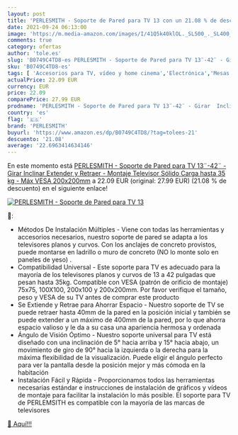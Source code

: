 ```yaml
---
layout: post
title: 'PERLESMITH - Soporte de Pared para TV 13 con un 21.08 % de descuento'
date: 2021-09-24 06:13:00
image: 'https://m.media-amazon.com/images/I/41Q5k40klOL._SL500_._SL400_.jpg'
comments: true
category: ofertas
author: 'tole.es'
slug: 'B0749C4TD8-es PERLESMITH - Soporte de Pared para TV 13¨-42¨ - Girar...'
sku: 'B0749C4TD8-es'
tags: [ 'Accesorios para TV, vídeo y home cinema','Electrónica','Mesas y soportes para TV','Soportes de pared y techo para TV','TV, vídeo y home cinema','perlesmith','televisor', ]
actualPrice: 22.09 EUR
currency: EUR
price: 22.09
comparePrice: 27.99 EUR
prodname: 'PERLESMITH - Soporte de Pared para TV 13¨-42¨ - Girar  Inclinar  Extender y Retraer - Montaje Televisor Sólido Carga hasta 35 kg - Máx VESA 200x200mm'
country: 'es'
flag: '🇪🇸'
brand: 'PERLESMITH'
buyurl: 'https://www.amazon.es/dp/B0749C4TD8/?tag=tolees-21'
descuento: '21.08'
average: '22.6963414634146'
---
```


En este momento está [PERLESMITH - Soporte de Pared para TV 13¨-42¨ - Girar  Inclinar  Extender y Retraer - Montaje Televisor Sólido Carga hasta 35 kg - Máx VESA 200x200mm](https://www.amazon.es/dp/B0749C4TD8/?tag=tolees-21) a 22.09 EUR (original: 27.99 EUR) (21.08 %  de descuento) en el siguiente enlace!

[![PERLESMITH - Soporte de Pared para TV 13](https://m.media-amazon.com/images/I/41Q5k40klOL._SL500_._SL400_.jpg)](https://www.amazon.es/dp/B0749C4TD8/?tag=tolees-21)

🔎:

- Métodos De Instalación Múltiples - Viene con todas las herramientas y accesorios necesarios, nuestro soporte de pared se adapta a los televisores planos y curvos. Con los anclajes de concreto provistos, puede montarse en ladrillo o muro de concreto (NO lo monte solo en paneles de yeso) .
- Compatibilidad Universal - Este soporte para TV es adecuado para la mayoría de los televisores planos y curvos de 13 a 42 pulgadas que pesan hasta 35kg. Compatible con VESA (patrón de orificio de montaje) 75x75, 100X100, 200x100 y 200x200mm. Por favor verifique el tamaño, peso y VESA de su TV antes de comprar este producto
- Se Extiende y Retrae para Ahorrar Espacio - Nuestro soporte de TV se puede retraer hasta 40mm de la pared en la posición inicial y también se puede extender a un máximo de 400mm de la pared, por lo que ahorra espacio valioso y le da a su casa una apariencia hermosa y ordenada
- Ángulo de Visión Óptimo - Nuestro soporte universal para TV está diseñado con una inclinación de 5° hacia arriba y 15° hacia abajo, un movimiento de giro de 90° hacia la izquierda o la derecha para la máxima flexibilidad de la visualización. Puede eligir el ángulo perfecto para ver la pantalla desde la posición mejor y más cómoda en la habitación
- Instalación Fácil y Rápida - Proporcionamos todos las herramientas necesarias estándar e instrucciones de instalación de gráficos y vídeos de montaje para facilitar la instalación lo más posible. El soporte para TV de PERLEMSITH es compatible con la mayoría de las marcas de televisores

[🛒 Aquí!!!](https://www.amazon.es/dp/B0749C4TD8/?tag=tolees-21)
